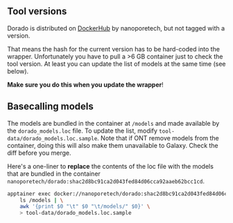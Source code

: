 
## Tool versions

Dorado is distributed on
[DockerHub](https://hub.docker.com/r/nanoporetech/dorado/tags) by nanoporetech,
but not tagged with a version.

That means the hash for the current version has to be hard-coded into the
wrapper. Unfortunately you have to pull a >6 GB container just to check the tool
version. At least you can update the list of models at the same time (see
below).

**Make sure you do this when you update the wrapper**!

## Basecalling models

The models are bundled in the container at `/models` and made available by the
`dorado_models.loc` file. To update the list, modify
`tool-data/dorado_models.loc.sample`. Note that if ONT remove models from the
container, doing this will also make them unavailable to Galaxy. Check the diff
before you merge.

Here's a one-liner to **replace** the contents of the loc file with the models that are bundled in the container `nanoporetech/dorado:shac2d8bc91ca2d043fed84d06cca92aaeb62bcc1cd`.

```bash
apptainer exec docker://nanoporetech/dorado:shac2d8bc91ca2d043fed84d06cca92aaeb62bcc1cd \
    ls /models | \
    awk '{print $0 "\t" $0 "\t/models/" $0}' \
    > tool-data/dorado_models.loc.sample
```